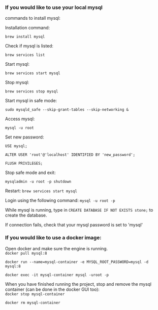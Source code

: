 ### If you would like to use your local mysql  
commands to install mysql:

Installation command:

`brew install mysql`

Check if mysql is listed:

`brew services list`   

Start mysql:

`brew services start mysql`

Stop mysql:

`brew services stop mysql`

Start mysql in safe mode:

`sudo mysqld_safe --skip-grant-tables --skip-networking &`

Access mysql:

`mysql -u root`

Set new password:

`USE mysql;`

`ALTER USER 'root'@'localhost' IDENTIFIED BY 'new_password';`

`FLUSH PRIVILEGES;`

Stop safe mode and exit:

`mysqladmin -u root -p shutdown`

Restart:
`brew services start mysql`

Login using the following command:
`mysql -u root -p`  

While mysql is running, type in `CREATE DATABASE IF NOT EXISTS stone;` to create the database.  

If connection fails, check that your mysql password is set to 'mysql'  


### If you would like to use a docker image:  
Open docker and make sure the engine is running.  
`docker pull mysql:8` 

`docker run --name=mysql-container -e MYSQL_ROOT_PASSWORD=mysql -d mysql:8`

`docker exec -it mysql-container mysql -uroot -p`

When you have finished running the project, stop and remove the mysql container (can be done in the docker GUI too):  
`docker stop mysql-container`  

`docker rm mysql-container`  
